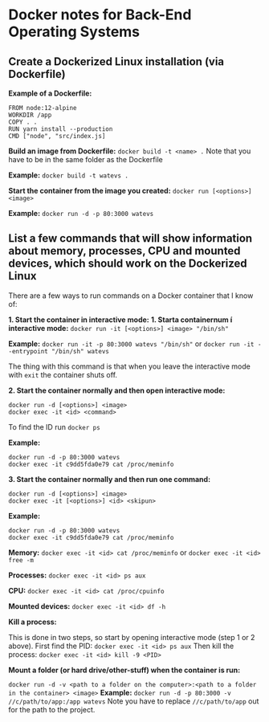# Docker notes for Back-End Operating Systems

## Create a Dockerized Linux installation (via Dockerfile)

**Example of a Dockerfile:**
```
FROM node:12-alpine
WORKDIR /app
COPY . .
RUN yarn install --production
CMD ["node", "src/index.js]
```

**Build an image from Dockerfile:**
`docker build -t <name> .`
Note that you have to be in the same folder as the Dockerfile


**Example:**
`docker build -t watevs .`

**Start the container from the image you created:**
`docker run [<options>] <image>`

**Example:**
`docker run -d -p 80:3000 watevs`

## List a few commands that will show information about memory, processes, CPU and mounted devices, which should work on the Dockerized Linux

There are a few ways to run commands on a Docker container that I know of:

**1. Start the container in interactive mode:**
**1. Starta containernum í interactive mode:**
`docker run -it [<options>] <image> "/bin/sh"`

**Example:**
`docker run -it -p 80:3000 watevs "/bin/sh"`
or
`docker run -it --entrypoint "/bin/sh" watevs`

The thing with this command is that when you leave the interactive mode with `exit` the container shuts off.


**2. Start the container normally and then open interactive mode:**

```
docker run -d [<options>] <image>
docker exec -it <id> <command>
```

To find the ID run `docker ps`

**Example:**
```
docker run -d -p 80:3000 watevs
docker exec -it c9dd5fda0e79 cat /proc/meminfo
```

**3. Start the container normally and then run one command:**
```
docker run -d [<options>] <image>
docker exec -it [<options>] <id> <skipun>
```

**Example:**
```
docker run -d -p 80:3000 watevs
docker exec -it c9dd5fda0e79 cat /proc/meminfo
```

**Memory:**
`docker exec -it <id> cat /proc/meminfo`
or
`docker exec -it <id> free -m`

**Processes:**
`docker exec -it <id> ps aux`

**CPU:**
`docker exec -it <id> cat /proc/cpuinfo`

**Mounted devices:**
`docker exec -it <id> df -h`

**Kill a process:** 

This is done in two steps, so start by opening interactive mode (step 1 or 2 above).
First find the PID: 
`docker exec -it <id> ps aux`
Then kill the process:
`docker exec -it <id> kill -9 <PID>`

**Mount a folder (or hard drive/other-stuff) when the container is run:**

`docker run -d -v <path to a folder on the computer>:<path to a folder in the container> <image>`
**Example:** `docker run -d -p 80:3000 -v //c/path/to/app:/app watevs`
Note you have to replace `//c/path/to/app` out for the path to the project.

